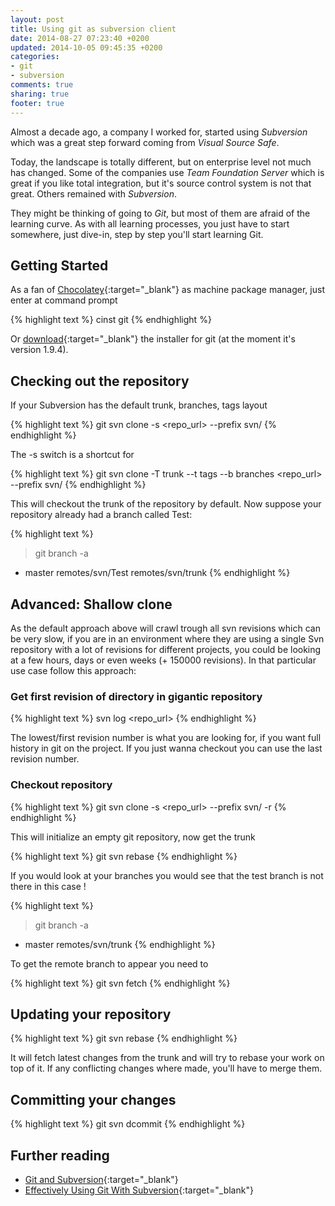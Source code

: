 ```yaml
---
layout: post
title: Using git as subversion client
date: 2014-08-27 07:23:40 +0200
updated: 2014-10-05 09:45:35 +0200
categories:
- git
- subversion
comments: true
sharing: true
footer: true
---
```

Almost a decade ago, a company I worked for, started using *Subversion* which was a great step forward coming from *Visual Source Safe*.

Today, the landscape is totally different, but on enterprise level not much has changed. Some of the companies use *Team Foundation Server* which is great if you like total integration, but it's source control system is not that great.
Others remained with *Subversion*.

They might be thinking of going to *Git*, but most of them are afraid of the learning curve. As with all learning processes, you just have to start somewhere, just dive-in, step by step you'll start learning Git.

## Getting Started
As a fan of [Chocolatey](http://chocolatey.org){:target="_blank"} as machine package manager, just enter at command prompt

{% highlight text %}
cinst git
{% endhighlight %}

Or [download](http://msysgit.github.io){:target="_blank"} the installer for git (at the moment it's version 1.9.4).

## Checking out the repository

If your Subversion has the default trunk, branches, tags layout

{% highlight text %}
git svn clone -s <repo_url> --prefix svn/
{% endhighlight %}

The -s switch is a shortcut for

{% highlight text %}
git svn clone -T trunk --t tags --b branches <repo_url> --prefix svn/
{% endhighlight %}

This will checkout the trunk of the repository by default. Now suppose your repository already had a branch called Test:

{% highlight text %}
> git branch -a
* master
  remotes/svn/Test
  remotes/svn/trunk
{% endhighlight %}

## Advanced: Shallow clone
As the default approach above will crawl trough all svn revisions which can be very slow, if you are in an environment where they are using a single Svn repository with a lot of revisions for different projects, you could be looking at a few hours, days or even weeks (+ 150000 revisions). In that particular use case follow this approach:

### Get first revision of directory in gigantic repository

{% highlight text %}
svn log <repo_url>
{% endhighlight %}

The lowest/first revision number is what you are looking for, if you want full history in git on the project. If you just wanna checkout you can use the last revision number.

### Checkout repository

{% highlight text %}
git svn clone -s <repo_url> --prefix svn/ -r <first-revision>
{% endhighlight %}

This will initialize an empty git repository, now get the trunk

{% highlight text %}
git svn rebase
{% endhighlight %}

If you would look at your branches you would see that the test branch is not there in this case !

{% highlight text %}
> git branch -a
* master
  remotes/svn/trunk
{% endhighlight %}

To get the remote branch to appear you need to

{% highlight text %}
git svn fetch
{% endhighlight %}

## Updating your repository

{% highlight text %}
git svn rebase
{% endhighlight %}

It will fetch latest changes from the trunk and will try to rebase your work on top of it. If any conflicting changes where made, you'll have to merge them.

## Committing your changes
{% highlight text %}
git svn dcommit
{% endhighlight %}

## Further reading
 * [Git and Subversion](http://git-scm.com/book/en/Git-and-Other-Systems-Git-and-Subversion){:target="_blank"}
 * [Effectively Using Git With Subversion](http://viget.com/extend/effectively-using-git-with-subversion){:target="_blank"}